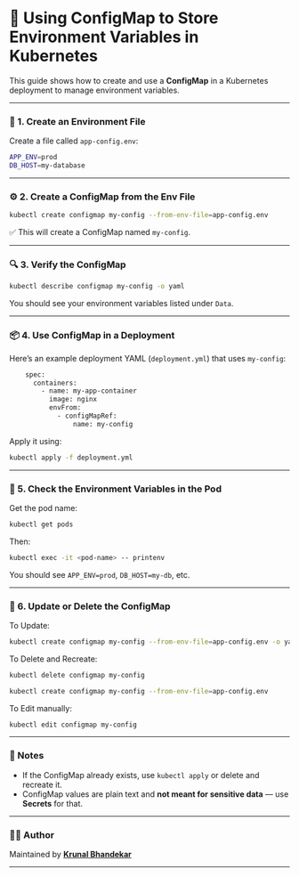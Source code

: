 # 📘 Using ConfigMap to Store Environment Variables in Kubernetes

This guide shows how to create and use a **ConfigMap** in a Kubernetes deployment to manage environment variables.

---

### 🧾 1. Create an Environment File

Create a file called `app-config.env`:

```bash
APP_ENV=prod
DB_HOST=my-database
```

---

### ⚙️ 2. Create a ConfigMap from the Env File

```bash
kubectl create configmap my-config --from-env-file=app-config.env
```

✅ This will create a ConfigMap named `my-config`.

---

### 🔍 3. Verify the ConfigMap

```bash
kubectl describe configmap my-config -o yaml
```

You should see your environment variables listed under `Data`.

---

### 📦 4. Use ConfigMap in a Deployment

Here’s an example deployment YAML (`deployment.yml`) that uses `my-config`:

```bash
    spec:
      containers:
        - name: my-app-container
          image: nginx
          envFrom:
            - configMapRef:
                name: my-config
```

Apply it using:

```bash
kubectl apply -f deployment.yml
```

---

### 🧪 5. Check the Environment Variables in the Pod

Get the pod name:

```bash
kubectl get pods
```

Then:

```bash
kubectl exec -it <pod-name> -- printenv
```

You should see `APP_ENV=prod`, `DB_HOST=my-db`, etc.

---

### 🧹 6. Update or Delete the ConfigMap

To Update:

```bash
kubectl create configmap my-config --from-env-file=app-config.env -o yaml --dry-run=client | kubectl apply -f -
```

To Delete and Recreate:

```bash
kubectl delete configmap my-config
```

```bash
kubectl create configmap my-config --from-env-file=app-config.env
```

To Edit manually:

```bash
kubectl edit configmap my-config
```

---

### 📎 Notes

- If the ConfigMap already exists, use `kubectl apply` or delete and recreate it.
- ConfigMap values are plain text and **not meant for sensitive data** — use **Secrets** for that.

---

### 👨‍💻 Author

Maintained by **[Krunal Bhandekar](https://www.linkedin.com/in/krunal-bhandekar/)**

---
